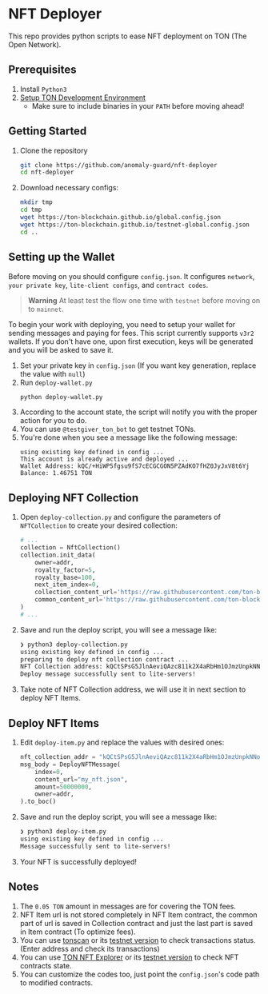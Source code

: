 # NFT Deployer
This repo provides python scripts to ease NFT deployment on TON (The Open Network).

## Prerequisites

1. Install `Python3`
2. [Setup TON Development Environment](https://www.tonspace.co/develop/smart-contracts/environment/installation#build-from-source)
    - Make sure to include binaries in your `PATH` before moving ahead!

## Getting Started

1. Clone the repository
    ```sh
    git clone https://github.com/anomaly-guard/nft-deployer
    cd nft-deployer
    ```
2. Download necessary configs:
    ```sh
    mkdir tmp
    cd tmp
    wget https://ton-blockchain.github.io/global.config.json
    wget https://ton-blockchain.github.io/testnet-global.config.json
    cd ..
    ```

## Setting up the Wallet

Before moving on you should configure `config.json`. It configures `network`, `your private key`, `lite-client configs`, and `contract codes`.

> **Warning**
> At least test the flow one time with `testnet` before moving on to `mainnet`.

To begin your work with deploying, you need to setup your wallet for sending messages and paying for fees. This script currently supports `v3r2` wallets. If you don't have one, upon first execution, keys will be generated and you will be asked to save it.

1. Set your private key in `config.json` (If you want key generation, replace the value with `null`)
2. Run `deploy-wallet.py`
    ```sh
    python deploy-wallet.py
    ```
3. According to the account state, the script will notify you with the proper action for you to do.
4. You can use `@testgiver_ton_bot` to get testnet TONs.
5. You're done when you see a message like the following message:
    ```
    using existing key defined in config ...
    This account is already active and deployed ...
    Wallet Address: kQC/+HiWP5fgsu9fS7cECGCGON5PZAdKO7fHZ0JyJxV8t6Yj
    Balance: 1.46751 TON
    ```

## Deploying NFT Collection

1. Open `deploy-collection.py` and configure the parameters of `NFTCollection` to create your desired collection:
    ```python
    # ...
    collection = NftCollection()
    collection.init_data(
        owner=addr,
        royalty_factor=5,
        royalty_base=100,
        next_item_index=0,
        collection_content_url='https://raw.githubusercontent.com/ton-blockchain/token-contract/main/nft/web-example/my_collection.json',
        common_content_url='https://raw.githubusercontent.com/ton-blockchain/token-contract/main/nft/web-example/',
    )
    # ...
    ```
2. Save and run the deploy script, you will see a message like:
    ```sh
    ❯ python3 deploy-collection.py
    using existing key defined in config ...
    preparing to deploy nft collection contract ...
    NFT Collection address: kQCtSPsG5JlnAeviQAzc811k2X4aRbHm1OJmzUnpkNNoPgLJ
    Deploy message successfully sent to lite-servers!
    ```
3. Take note of NFT Collection address, we will use it in next section to deploy NFT Items.

## Deploy NFT Items

1. Edit `deploy-item.py` and replace the values with desired ones:
    ```python
    nft_collection_addr = "kQCtSPsG5JlnAeviQAzc811k2X4aRbHm1OJmzUnpkNNoPgLJ"
    msg_body = DeployNFTMessage(
        index=0,
        content_url="my_nft.json",
        amount=50000000,
        owner=addr,
    ).to_boc()
    ```
2. Save and run the deploy script, you will see a message like:
    ```sh
    ❯ python3 deploy-item.py
    using existing key defined in config ...
    Message successfully sent to lite-servers!
    ```
3. Your NFT is successfully deployed!

## Notes

1. The `0.05 TON` amount in messages are for covering the TON fees.
2. NFT Item url is not stored completely in NFT Item contract, the common part of url is saved in Collection contract and just the last part is saved in Item contract (To optimize fees).
3. You can use [tonscan](https://tonscan.org/) or its [testnet version](https://testnet.tonscan.org/) to check transactions status. (Enter address and check its transactions)
4. You can use [TON NFT Explorer](https://explorer.tonnft.tools/) or its [testnet version](https://testnet.explorer.tonnft.tools/) to check NFT contracts state.
5. You can customize the codes too, just point the `config.json`'s code path to modified contracts.